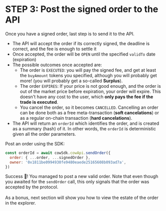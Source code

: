 # STEP 3: Post the signed order to the API

Once you have a signed order, last step is to send it to the API.

* The API will accept the order if its correctly signed, the deadline is correct, and the fee is enough to settle it
* Once accepted, the order will be `OPEN` until the specified `validTo` date (expiration)
* The possible outcomes once accepted are:
  * The order is `EXECUTED`: you will pay the signed fee, and get at least the `buyAmount` tokens you specified, although you will probably get more! (you will probably get a so-called **Surplus**).
  * The order `EXPIRES`: If your price is not good enough, and the order is out of the market price before expiration, your order will expire. This doesn't have any cost to the user, which **only pays the fee if the trade is executed**.
  * You cancel the order, so it becomes `CANCELLED`. Cancelling an order can be done both as a free meta-transaction (**soft cancelations**) or as a regular on-chain transaction (**hard cancelations**).
* The API will return an `orderId` which identifies the order, and is created as a summary (hash) of it. In other words, the `orderId` is deterministic given all the order parameters.

Post an order using the SDK:

```javascript
const orderId = await cowSdk.cowApi.sendOrder({
  order: { ...order, ...signedOrder },
  owner: '0x1811be0994930fe9480eaede25165608b093ad7a',
})
```

Success 🎉! You managed to post a new valid order. Note that even though you awaited for the `sendOrder` call, this only signals that the order was accepted by the protocol.\
\
As a bonus, next section will show you how to view the estate of the order in the explorer.
